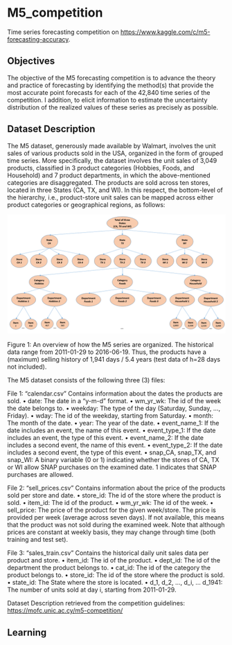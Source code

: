 # M5_competition
Time series forecasting competition on https://www.kaggle.com/c/m5-forecasting-accuracy.

## Objectives
The objective of the M5 forecasting competition is to advance the theory and practice of forecasting by identifying the method(s) that provide the most accurate point forecasts for each of the 42,840 time series of the competition. I addition, to elicit information to estimate the uncertainty distribution of the realized values of these series as precisely as possible. 

## Dataset Description
The M5 dataset, generously made available by Walmart, involves the unit sales of various products sold in the USA, organized in the form of grouped time series. More specifically, the dataset involves the unit sales of 3,049 products, classified in 3 product categories (Hobbies, Foods, and Household) and 7 product departments, in which the above-mentioned categories are disaggregated.  The products are sold across ten stores, located in three States (CA, TX, and WI). In this respect, the bottom-level of the hierarchy, i.e., product-store unit sales can be mapped across either product categories or geographical regions, as follows:

![](Images/dataset_diagram.png)
 
Figure 1: An overview of how the M5 series are organized.
The historical data range from 2011-01-29 to 2016-06-19. Thus, the products have a (maximum) selling history of 1,941  days / 5.4 years (test data of h=28 days not included). 

The M5 dataset consists of the following three (3) files:

File 1: “calendar.csv” 
Contains information about the dates the products are sold.
•	date: The date in a “y-m-d” format.
•	wm_yr_wk: The id of the week the date belongs to.
•	weekday: The type of the day (Saturday, Sunday, …, Friday).
•	wday: The id of the weekday, starting from Saturday.
•	month: The month of the date.
•	year: The year of the date.
•	event_name_1: If the date includes an event, the name of this event.
•	event_type_1: If the date includes an event, the type of this event.
•	event_name_2: If the date includes a second event, the name of this event.
•	event_type_2: If the date includes a second event, the type of this event.
•	snap_CA, snap_TX, and snap_WI: A binary variable (0 or 1) indicating whether the stores of CA, TX or WI allow SNAP  purchases on the examined date. 1 indicates that SNAP purchases are allowed.

File 2: “sell_prices.csv”
Contains information about the price of the products sold per store and date.
•	store_id: The id of the store where the product is sold. 
•	item_id: The id of the product.
•	wm_yr_wk: The id of the week.
•	sell_price: The price of the product for the given week/store. The price is provided per week (average across seven days). If not available, this means that the product was not sold during the examined week. Note that although prices are constant at weekly basis, they may change through time (both training and test set).  

File 3: “sales_train.csv” 
Contains the historical daily unit sales data per product and store.
•	item_id: The id of the product.
•	dept_id: The id of the department the product belongs to.
•	cat_id: The id of the category the product belongs to.
•	store_id: The id of the store where the product is sold.
•	state_id: The State where the store is located.
•	d_1, d_2, …, d_i, … d_1941: The number of units sold at day i, starting from 2011-01-29. 

Dataset Description retrieved from the competition guidelines: https://mofc.unic.ac.cy/m5-competition/

## Learning


## 

